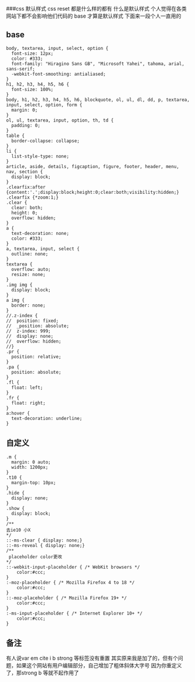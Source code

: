 ###css 默认样式
css reset 都是什么样的都有
什么是默认样式
个人觉得在各类网站下都不会影响他们代码的  base 才算是默认样式
下面来一段个人一直用的
## base
	body, textarea, input, select, option {
	  font-size: 12px;
	  color: #333;
	  font-family: "Hiragino Sans GB", "Microsoft Yahei", tahoma, arial, sans-serif;
	  -webkit-font-smoothing: antialiased;
	}
	h1, h2, h3, h4, h5, h6 {
	  font-size: 100%;
	}
	body, h1, h2, h3, h4, h5, h6, blockquote, ol, ul, dl, dd, p, textarea, input, select, option, form {
	  margin: 0;
	}
	ol, ul, textarea, input, option, th, td {
	  padding: 0;
	}
	table {
	  border-collapse: collapse;
	}
	li {
	  list-style-type: none;
	}
	article, aside, details, figcaption, figure, footer, header, menu, nav, section {
	  display: block;
	}
	.clearfix:after {content:'.';display:block;height:0;clear:both;visibility:hidden;}
	.clearfix {*zoom:1;}
	.clear {
	  clear: both;
	  height: 0;
	  overflow: hidden;
	}
	a {
	  text-decoration: none;
	  color: #333;
	}
	a, textarea, input, select {
	  outline: none;
	}
	textarea {
	  overflow: auto;
	  resize: none;
	}
	.img img {
	  display: block;
	}
	a img {
	  border: none;
	}
	//.z-index {
	//  position: fixed;
	//  _position: absolute;
	//  z-index: 999;
	//  display: none;
	//  overflow: hidden;
	//}
	.pr {
	  position: relative;
	}
	.pa {
	  position: absolute;
	}
	.fl {
	  float: left;
	}
	.fr {
	  float: right;
	}
	a:hover {
	  text-decoration: underline;
	}
## 自定义
	.m {
	  margin: 0 auto;
	  width: 1200px;
	}
	.t10 {
	  margin-top: 10px;
	}
	.hide {
	  display: none;
	}
	.show {
	  display: block;
	}
	/**
	去ie10 小X
	*/
	::-ms-clear { display: none;}
	::-ms-reveal { display: none;}
	/**
	 placeholder color更改
	*/
	::-webkit-input-placeholder { /* WebKit browsers */
	    color:#ccc;
	}
	:-moz-placeholder { /* Mozilla Firefox 4 to 18 */
	    color:#ccc;
	}
	::-moz-placeholder { /* Mozilla Firefox 19+ */
	    color:#ccc;
	}
	:-ms-input-placeholder { /* Internet Explorer 10+ */
	    color:#ccc;
	}
## 备注
有人说var em cite i b strong 等标签没有重置
其实原来我是加了的，但有个问题，如果这个网站有用户编辑部分，自己增加了粗体斜体大字号 因为你重定义了，那strong b 等就不起作用了